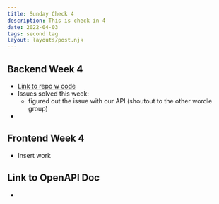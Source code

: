 ```yaml
---
title: Sunday Check 4
description: This is check in 4
date: 2022-04-03
tags: second tag
layout: layouts/post.njk
---
```

## Backend Week 4
- [Link to repo w code](https://github.com/TaylorMorini/Final-Project-Word-Game/blob/main/src/woordle.js)
- Issues solved this week:
    * figured out the issue with our API
        (shoutout to the other wordle group)
- 

## Frontend Week 4
- Insert work 
## Link to OpenAPI Doc
- 